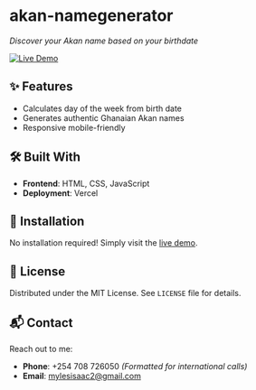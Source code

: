 # akan-namegenerator  
*Discover your Akan name based on your birthdate*

[![Live Demo](https://img.shields.io/badge/Akan_Generator-Live_Demo-2ea44f?style=for-the-badge)](https://akan-namegenerator.vercel.app/)

## ✨ Features
- Calculates day of the week from birth date
- Generates authentic Ghanaian Akan names
- Responsive mobile-friendly 

## 🛠️ Built With
- **Frontend**: HTML, CSS, JavaScript 
- **Deployment**: Vercel

## 🚀 Installation  
No installation required! Simply visit the [live demo](https://akan-namegenerator.vercel.app/).

## 📜 License  
Distributed under the MIT License. See `LICENSE` file for details.

## 📬 Contact  
Reach out to me:  
- **Phone**: +254 708 726050    *(Formatted for international calls)* 
- **Email**: [mylesisaac2@gmail.com](mailto:mylesisaac2@gmail.com)  
